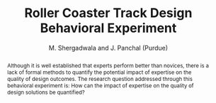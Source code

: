 ---
layout: project
shorttitle:  "Roller Coaster Track Design Behavioral Experiment"
title:  "Roller Coaster Track Design Behavioral Experiment"
author: M. Shergadwala and J. Panchal (Purdue)
authorlink:
categories: project
publishdate: 2016
image:
summaryimg:
imgcaption: ""
abstract: "Although it is well established that experts perform better than novices,
there is a lack of formal methods to quantify the potential impact of expertise on
the quality of design outcomes. The research question addressed through this behavioral
experiment is: How can the impact of expertise on the quality of design solutions be quantified?"
link: http://designgamification.github.io/_papers/moto.zip
paper: _papers/murtuza.docx
---